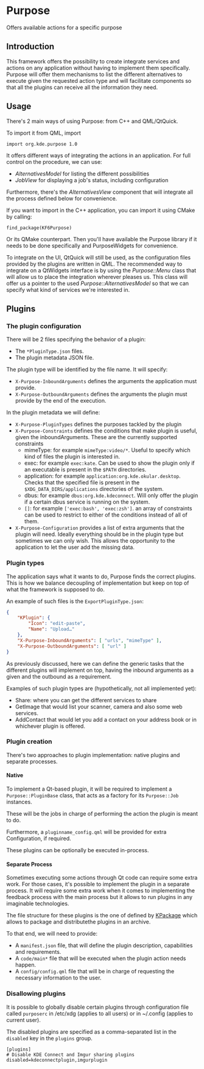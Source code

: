 # Purpose

Offers available actions for a specific purpose

## Introduction

This framework offers the possibility to create integrate services and actions
on any application without having to implement them specifically. Purpose will
offer them mechanisms to list the different alternatives to execute given the
requested action type and will facilitate components so that all the plugins
can receive all the information they need.

## Usage

There's 2 main ways of using Purpose: from C++ and QML/QtQuick.

To import it from QML, import

    import org.kde.purpose 1.0

It offers different ways of integrating the actions in an application. For full
control on the procedure, we can use:
* *AlternativesModel* for listing the different possibilities
* *JobView* for displaying a job's status, including configuration

Furthermore, there's the *AlternativesView* component that will integrate all the
process defined below for convenience.

If you want to import in the C++ application, you can import it using CMake by
calling:

    find_package(KF6Purpose)

Or its QMake counterpart. Then you'll have available the Purpose library if it
needs to be done specifically and PurposeWidgets for convenience.

To integrate on the UI, QtQuick will still be used, as the configuration files
provided by the plugins are written in QML. The recommended way to integrate
on a QtWidgets interface is by using the *Purpose::Menu* class that will allow
us to place the integration wherever pleases us. This class will offer us
a pointer to the used *Purpose::AlternativesModel* so that we can specify what kind of
services we're interested in.

## Plugins

### The plugin configuration

There will be 2 files specifying the behavior of a plugin:
* The `*PluginType.json` files.
* The plugin metadata JSON file.

The plugin type will be identified by the file name. It will specify:
* `X-Purpose-InboundArguments` defines the arguments the application must provide.
* `X-Purpose-OutboundArguments` defines the arguments the plugin must provide by
the end of the execution.

In the plugin metadata we will define:
* `X-Purpose-PluginTypes` defines the purposes tackled by the plugin
* `X-Purpose-Constraints` defines the conditions that make plugin is useful, given the
inboundArguments. These are the currently supported constraints
    * mimeType: for example `mimeType:video/*`. Useful to specify which kind of files
    the plugin is interested in.
    * exec: for example `exec:kate`. Can be used to show the plugin only if an executable is
    present in the `$PATH` directories.
    * application: for example `application:org.kde.okular.desktop`. Checks
    that the specified file is present in the `$XDG_DATA_DIRS/applications`
    directories of the system.
    * dbus: for example `dbus:org.kde.kdeconnect`. Will only offer the plugin if
    a certain dbus service is running on the system.
    * `[]`: for example `['exec:bash', 'exec:zsh']`. an array of constraints
    can be used to restrict to either of the conditions instead of all of them.
* `X-Purpose-Configuration` provides a list of extra arguments that the plugin will need.
Ideally everything should be in the plugin type but sometimes we can only wish. This allows
the opportunity to the application to let the user add the missing data.

### Plugin types
The application says what it wants to do, Purpose finds the correct plugins. This
is how we balance decoupling of implementation but keep on top of what the framework
is supposed to do.

An example of such files is the `ExportPluginType.json`:
```json
{
    "KPlugin": {
        "Icon": "edit-paste",
        "Name": "Upload…"
    },
    "X-Purpose-InboundArguments": [ "urls", "mimeType" ],
    "X-Purpose-OutboundArguments": [ "url" ]
}
```

As previously discussed, here we can define the generic tasks that the different
plugins will implement on top, having the inbound arguments as a given and the
outbound as a requirement.

Examples of such plugin types are (hypothetically, not all implemented yet):
* Share: where you can get the different services to share
* GetImage that would list your scanner, camera and also some web services.
* AddContact that would let you add a contact on your address book or
in whichever plugin is offered.

### Plugin creation

There's two approaches to plugin implementation: native plugins and separate
processes.

#### Native
To implement a Qt-based plugin, it will be required to implement a
`Purpose::PluginBase` class, that acts as a factory for its `Purpose::Job`
instances.

These will be the jobs in charge of performing the action the plugin is meant to
do.

Furthermore, a `pluginname_config.qml` will be provided for extra Configuration,
if required.

These plugins can be optionally be executed in-process.

#### Separate Process
Sometimes executing some actions through Qt code can require some extra work.
For those cases, it's possible to implement the plugin in a separate process.
It will require some extra work when it comes to implementing the feedback
process with the main process but it allows to run plugins in any imaginable
technologies.

The file structure for these plugins is the one of defined by [KPackage](https://api.kde.org/frameworks-api/frameworks5-apidocs/kpackage/html/index.html)
which allows to package and distributethe plugins in an archive.

To that end, we will need to provide:
* A `manifest.json` file, that will define the plugin description, capabilities
and requirements.
* A `code/main*` file that will be executed when the plugin action needs happen.
* A `config/config.qml` file that will be in charge of requesting the necessary
information to the user.

### Disallowing plugins
It is possible to globally disable certain plugins through configuration file called
`purposerc` in /etc/xdg (applies to all users) or in ~/.config (applies to current
user).

The disabled plugins are specified as a comma-separated list in the `disabled` key
in the `plugins` group.

```
[plugins]
# Disable KDE Connect and Imgur sharing plugins
disabled=kdeconnectplugin,imgurplugin
```
